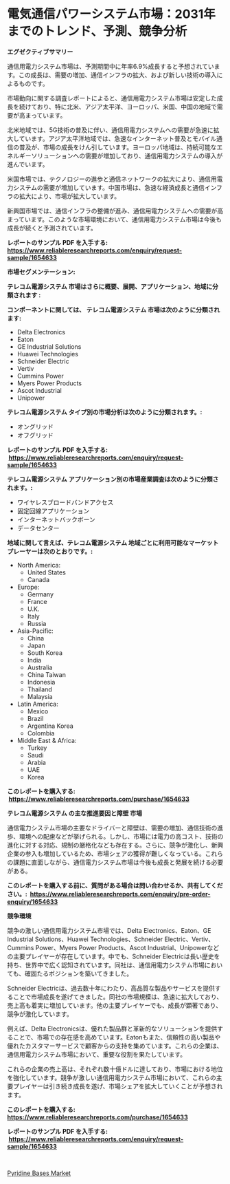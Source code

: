 <p><h1>電気通信パワーシステム市場：2031年までのトレンド、予測、競争分析</h1></p><p><strong>エグゼクティブサマリー</strong></p>
<p><p>通信用電力システム市場は、予測期間中に年率6.9%成長すると予想されています。この成長は、需要の増加、通信インフラの拡大、および新しい技術の導入によるものです。</p><p>市場動向に関する調査レポートによると、通信用電力システム市場は安定した成長を続けており、特に北米、アジア太平洋、ヨーロッパ、米国、中国の地域で需要が高まっています。 </p><p>北米地域では、5G技術の普及に伴い、通信用電力システムへの需要が急速に拡大しています。アジア太平洋地域では、急速なインターネット普及とモバイル通信の普及が、市場の成長をけん引しています。ヨーロッパ地域は、持続可能なエネルギーソリューションへの需要が増加しており、通信用電力システムの導入が進んでいます。</p><p>米国市場では、テクノロジーの進歩と通信ネットワークの拡大により、通信用電力システムの需要が増加しています。中国市場は、急速な経済成長と通信インフラの拡大により、市場が拡大しています。</p><p>新興国市場では、通信インフラの整備が進み、通信用電力システムへの需要が高まっています。このような市場環境において、通信用電力システム市場は今後も成長が続くと予測されています。</p></p>
<p><strong>レポートのサンプル PDF を入手する: <a href="https://www.reliableresearchreports.com/enquiry/request-sample/1654633">https://www.reliableresearchreports.com/enquiry/request-sample/1654633</a></strong></p>
<p><strong>市場セグメンテーション:</strong></p>
<p><strong> テレコム電源システム 市場はさらに概要、展開、アプリケーション、地域に分類されます :</strong></p>
<p><strong>コンポーネントに関しては、 テレコム電源システム 市場は次のように分類されます: &nbsp;</strong></p>
<p><ul><li>Delta Electronics</li><li>Eaton</li><li>GE Industrial Solutions</li><li>Huawei Technologies</li><li>Schneider Electric</li><li>Vertiv</li><li>Cummins Power</li><li>Myers Power Products</li><li>Ascot Industrial</li><li>Unipower</li></ul></p>
<p><strong> テレコム電源システム タイプ別の市場分析は次のように分類されます。:</strong></p>
<p><ul><li>オングリッド</li><li>オフグリッド</li></ul></p>
<p><strong>レポートのサンプル PDF を入手する: &nbsp;<a href="https://www.reliableresearchreports.com/enquiry/request-sample/1654633">https://www.reliableresearchreports.com/enquiry/request-sample/1654633</a></strong></p>
<p><strong> テレコム電源システム アプリケーション別の市場産業調査は次のように分類されます。:</strong></p>
<p><ul><li>ワイヤレスブロードバンドアクセス</li><li>固定回線アプリケーション</li><li>インターネットバックボーン</li><li>データセンター</li></ul></p>
<p><strong>地域に関して言えば、テレコム電源システム 地域ごとに利用可能なマーケットプレーヤーは次のとおりです。:</strong></p>
<p><ul>
    <li>
        North America:
        <ul>
            <li>United States</li>
            <li>Canada</li>
        </ul>
    </li>
    <li>
        Europe:
        <ul>
            <li>Germany</li>
            <li>France</li>
            <li>U.K.</li>
            <li>Italy</li>
            <li>Russia</li>
        </ul>
    </li>
    <li>
        Asia-Pacific:
        <ul>
            <li>China</li>
            <li>Japan</li>
            <li>South Korea</li>
            <li>India</li>
            <li>Australia</li>
            <li>China Taiwan</li>
            <li>Indonesia</li>
            <li>Thailand</li>
            <li>Malaysia</li>
        </ul>
    </li>
    <li>
        Latin America:
        <ul>
            <li>Mexico</li>
            <li>Brazil</li>
            <li>Argentina Korea</li>
            <li>Colombia</li>
        </ul>
    </li>
    <li>
        Middle East & Africa:
        <ul>
            <li>Turkey</li>
            <li>Saudi</li>
            <li>Arabia</li>
            <li>UAE</li>
            <li>Korea</li>
        </ul>
    </li>
    </ul></p>
<p><strong>このレポートを購入する: &nbsp;<a href="https://www.reliableresearchreports.com/purchase/1654633">https://www.reliableresearchreports.com/purchase/1654633</a></strong></p>
<p><strong>テレコム電源システム の主な推進要因と障壁 市場</strong></p>
<p><p>通信電力システム市場の主要なドライバーと障壁は、需要の増加、通信技術の進歩、環境への配慮などが挙げられる。しかし、市場には電力の高コスト、技術の進化に対する対応、規制の厳格化なども存在する。さらに、競争が激化し、新興企業の参入も増加しているため、市場シェアの獲得が難しくなっている。これらの課題に直面しながら、通信電力システム市場は今後も成長と発展を続ける必要がある。</p></p>
<p><strong>このレポートを購入する前に、質問がある場合は問い合わせるか、共有してください。:&nbsp; <a href="https://www.reliableresearchreports.com/enquiry/pre-order-enquiry/1654633">https://www.reliableresearchreports.com/enquiry/pre-order-enquiry/1654633</a></strong></p>
<p><strong>競争環境</strong></p>
<p><p>競争の激しい通信用電力システム市場では、Delta Electronics、Eaton、GE Industrial Solutions、Huawei Technologies、Schneider Electric、Vertiv、Cummins Power、Myers Power Products、Ascot Industrial、Unipowerなどの主要プレイヤーが存在しています。中でも、Schneider Electricは長い歴史を持ち、世界中で広く認知されています。同社は、通信用電力システム市場においても、確固たるポジションを築いてきました。</p><p>Schneider Electricは、過去数十年にわたり、高品質な製品やサービスを提供することで市場成長を遂げてきました。同社の市場規模は、急速に拡大しており、売上高も着実に増加しています。他の主要プレイヤーでも、成長が顕著であり、競争が激化しています。</p><p>例えば、Delta Electronicsは、優れた製品群と革新的なソリューションを提供することで、市場での存在感を高めています。Eatonもまた、信頼性の高い製品や優れたカスタマーサービスで顧客からの支持を集めています。これらの企業は、通信用電力システム市場において、重要な役割を果たしています。</p><p>これらの企業の売上高は、それぞれ数十億ドルに達しており、市場における地位を強化しています。競争が激しい通信用電力システム市場において、これらの主要プレイヤーは引き続き成長を遂げ、市場シェアを拡大していくことが予想されます。</p></p>
<p><strong>このレポートを購入する: &nbsp; <a href="https://www.reliableresearchreports.com/purchase/1654633">https://www.reliableresearchreports.com/purchase/1654633</a></strong></p>
<p><strong>レポートのサンプル PDF を入手する: &nbsp;<a href="https://www.reliableresearchreports.com/enquiry/request-sample/1654633">https://www.reliableresearchreports.com/enquiry/request-sample/1654633</a></strong><strong></strong></p>
<p>&nbsp;</p>
<p><p><a href="https://automatic-knee-4c7.notion.site/Pyridine-Bases-Market-Size-Global-Industry-Overview-Market-Segmentation-and-Forecast-2024-to-2031-e03d32ec808b44f09c358a84778dbcca">Pyridine Bases Market</a></p></p>